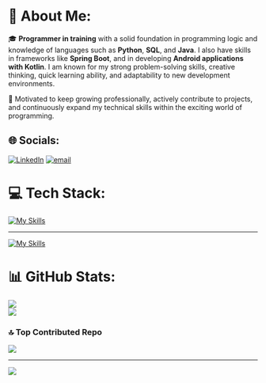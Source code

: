# 💫 About Me:
🎓 **Programmer in training** with a solid foundation in programming logic and knowledge of languages such as **Python**, **SQL**, and **Java**. I also have skills in frameworks like **Spring Boot**, and in developing **Android applications with Kotlin**. I am known for my strong problem-solving skills, creative thinking, quick learning ability, and adaptability to new development environments.

🚀 Motivated to keep growing professionally, actively contribute to projects, and continuously expand my technical skills within the exciting world of programming.

## 🌐 Socials:
[![LinkedIn](https://img.shields.io/badge/LinkedIn-%230077B5.svg?logo=linkedin&logoColor=white)](https://linkedin.com/in/miguelmarquezroldan) [![email](https://img.shields.io/badge/Email-D14836?logo=gmail&logoColor=white)](mailto:miguelmroldan@gmail.com) 

# 💻 Tech Stack:

[![My Skills](https://skillicons.dev/icons?i=java,py,kotlin,html,css,js)](https://skillicons.dev)
<hr>

[![My Skills](https://skillicons.dev/icons?i=vscode,idea,pycharm,eclipse,spring,androidstudio,git,github,mysql,postgresql,postman)](https://skillicons.dev)

          

# 📊 GitHub Stats:
![](https://nirzak-streak-stats.vercel.app/?user=MMarquezRoldan&theme=dark&hide_border=false)<br/>
![](https://github-readme-stats.vercel.app/api/top-langs/?username=MMarquezRoldan&theme=dark&hide_border=false&include_all_commits=true&count_private=true&layout=compact)

### 🔝 Top Contributed Repo
![](https://github-contributor-stats.vercel.app/api?username=MMarquezRoldan&limit=5&theme=dark&combine_all_yearly_contributions=true)

---
[![](https://visitcount.itsvg.in/api?id=MMarquezRoldan&icon=0&color=0)](https://visitcount.itsvg.in)

